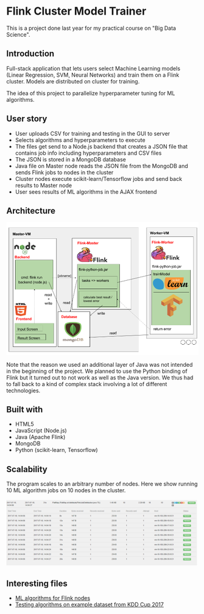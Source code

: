 # Flink Cluster Model Trainer

This is a project done last year for my practical course on "Big Data Science".

## Introduction

Full-stack application that lets users select Machine Learning models (Linear Regression, SVM, Neural Networks) and train them on a Flink cluster. Models are distributed on cluster for training.

The idea of this project to parallelize hyperparameter tuning for ML algorithms.

## User story
- User uploads CSV for training and testing in the GUI to server
- Selects algorithms and hyperparameters to execute
- The files get send to a Node.js backend that creates a JSON file that contains job info including hyperparameters and CSV files
- The JSON is stored in a MongoDB database
- Java file on Master node reads the JSON file from the MongoDB and sends Flink jobs to nodes in the cluster
- Cluster nodes execute scikit-learn/Tensorflow jobs and send back results to Master node
- User sees results of ML algorithms in the AJAX frontend

## Architecture

![Architecture of Flink cluster model trainer](architecture.png)

Note that the reason we used an additional layer of Java was not intended in the beginning of the project. We planned to use the Python binding of Flink but it turned out to not work as well as the Java version. We thus had to fall back to a kind of complex stack involving a lot of different technologies.

## Built with
- HTML5
- JavaScript (Node.js)
- Java (Apache Flink)
- MongoDB
- Python (scikit-learn, Tensorflow)

## Scalability
The program scales to an arbitrary number of nodes. Here we show running 10 ML algorithm jobs on 10 nodes in the cluster.

![Screenshot from Flink Dashboard](scalability.png)

## Interesting files

- [ML algorithms for Flink nodes](python/traffic-prediction/src/flink) 
- [Testing algorithms on example dataset from KDD Cup 2017](python/traffic-prediction/src/models)

